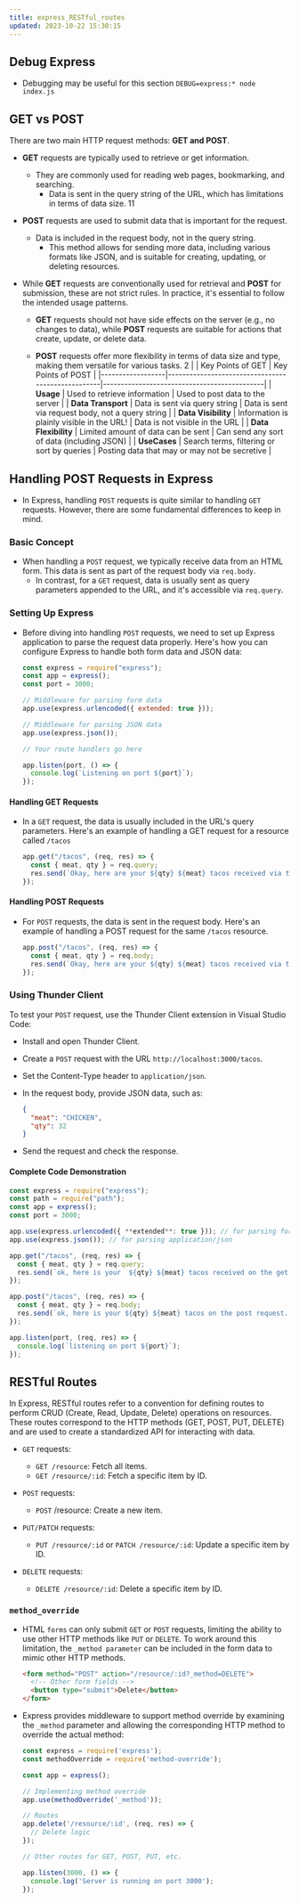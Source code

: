 ```yaml
---
title: express_RESTful_routes
updated: 2023-10-22 15:30:15
---
```


## Debug Express

- Debugging may be useful for this section `DEBUG=express:* node index.js`

## GET vs POST

There are two main HTTP request methods: **GET and POST**.

- **GET** requests are typically used to retrieve or get information.
  - They are commonly used for reading web pages, bookmarking, and searching.
    - Data is sent in the query string of the URL, which has limitations in terms of data size.
11
- **POST** requests are used to submit data that is important for the request.
  - Data is included in the request body, not in the query string.
    - This method allows for sending more data, including various formats like JSON, and is suitable for creating, updating, or deleting resources.

- While **GET** requests are conventionally used for retrieval and **POST** for submission, these are not strict rules. In practice, it's essential to follow the intended usage patterns.
  - **GET** requests should not have side effects on the server (e.g., no changes to data), while **POST** requests are suitable for actions that create, update, or delete data.

  - **POST** requests offer more flexibility in terms of data size and type, making them versatile for various tasks.
2
    |                  | Key Points of GET                                | Key Points of POST                           |
    |------------------|---------------------------------------------------|---------------------------------------------|
    | **Usage**            | Used to retrieve information                      | Used to post data to the server              |
    | **Data Transport**   | Data is sent via query string                     | Data is sent via request body, not a query string |
    | **Data Visibility**  | Information is plainly visible in the URL!        | Data is not visible in the URL              |
    | **Data Flexibility** | Limited amount of data can be sent                 | Can send any sort of data (including JSON)  |
    | **UseCases** | Search terms, filtering or sort by queries                 | Posting data that may or may not be secretive |

## Handling POST Requests in Express

- In Express, handling `POST` requests is quite similar to handling `GET` requests. However, there are some fundamental differences to keep in mind.

### Basic Concept

- When handling a `POST` request, we typically receive data from an HTML form. This data is sent as part of the request body via `req.body`.
  - In contrast, for a `GET` request, data is usually sent as query parameters appended to the URL, and it's accessible via `req.query`.

### Setting Up Express

- Before diving into handling `POST` requests, we need to set up Express application to parse the request data properly. Here's how you can configure Express to handle both form data and JSON data:

  ```js
  const express = require("express");
  const app = express();
  const port = 3000;

  // Middleware for parsing form data
  app.use(express.urlencoded({ extended: true }));

  // Middleware for parsing JSON data
  app.use(express.json());

  // Your route handlers go here

  app.listen(port, () => {
    console.log(`Listening on port ${port}`);
  });
  ```

#### Handling GET Requests

- In a `GET` request, the data is usually included in the URL's query parameters. Here's an example of handling a GET request for a resource called `/tacos`

  ```js
  app.get("/tacos", (req, res) => {
    const { meat, qty } = req.query;
    res.send(`Okay, here are your ${qty} ${meat} tacos received via the GET request.`);
  });
  ```

#### Handling POST Requests

- For `POST` requests, the data is sent in the request body. Here's an example of handling a POST request for the same `/tacos` resource.

  ```js
  app.post("/tacos", (req, res) => {
    const { meat, qty } = req.body;
    res.send(`Okay, here are your ${qty} ${meat} tacos received via the POST request.`);
  });
  ```

### Using Thunder Client

To test your `POST` request, use the Thunder Client extension in Visual Studio Code:

- Install and open Thunder Client.
- Create a `POST` request with the URL `http://localhost:3000/tacos`.
- Set the Content-Type header to `application/json`.
- In the request body, provide JSON data, such as:
  
  ```json
  {
    "meat": "CHICKEN",
    "qty": 32
  }
  ```

- Send the request and check the response.  

#### Complete Code Demonstration

  ```js
  const express = require("express");
  const path = require("path");
  const app = express();
  const port = 3000;

  app.use(express.urlencoded({ **extended**: true })); // for parsing form data
  app.use(express.json()); // for parsing application/json

  app.get("/tacos", (req, res) => {
    const { meat, qty } = req.query;
    res.send(`ok, here is your  ${qty} ${meat} tacos received on the get request...`);
  });

  app.post("/tacos", (req, res) => {
    const { meat, qty } = req.body;
    res.send(`ok, here is your ${qty} ${meat} tacos on the post request...`);
  });

  app.listen(port, (req, res) => {
    console.log(`listening on port ${port}`);
  });
  ```

## RESTful Routes

In Express, RESTful routes refer to a convention for defining routes to perform CRUD (Create, Read, Update, Delete) operations on resources. These routes correspond to the HTTP methods (GET, POST, PUT, DELETE) and are used to create a standardized API for interacting with data.

- `GET` requests:
  - `GET /resource`: Fetch all items.
  - `GET /resource/:id`: Fetch a specific item by ID.
- `POST` requests:
  - `POST` /resource: Create a new item.

- `PUT/PATCH` requests:
  - `PUT /resource/:id` or `PATCH /resource/:id`: Update a specific item by ID.

- `DELETE` requests:
  - `DELETE /resource/:id`: Delete a specific item by ID.

### `method_override`

- HTML `forms` can only submit `GET` or `POST` requests, limiting the ability to use other HTTP methods like `PUT` or `DELETE`. To work around this limitation, the `_method parameter` can be included in the form data to mimic other HTTP methods.

  ```html
  <form method="POST" action="/resource/:id?_method=DELETE">
    <!-- Other form fields -->
    <button type="submit">Delete</button>
  </form>
  ```

- Express provides middleware to support method override by examining the `_method` parameter and allowing the corresponding HTTP method to override the actual method:

  ```js
  const express = require('express');
  const methodOverride = require('method-override');

  const app = express();

  // Implementing method override
  app.use(methodOverride('_method'));

  // Routes
  app.delete('/resource/:id', (req, res) => {
    // Delete logic
  });

  // Other routes for GET, POST, PUT, etc.

  app.listen(3000, () => {
    console.log('Server is running on port 3000');
  });
  ```
